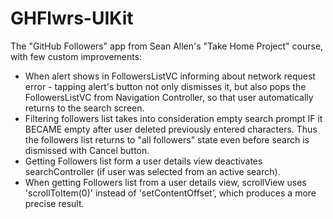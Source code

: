 # GHFlwrs-UIKit

The "GitHub Followers" app from Sean Allen's "Take Home Project" course, with few custom improvements:

- When alert shows in FollowersListVC informing about network request error - tapping alert's button not only dismisses it, but also pops the FollowersListVC from Navigation Controller, so that user automatically returns to the search screen.
- Filtering followers list takes into consideration empty search prompt IF it BECAME empty after user deleted previously entered characters. Thus the followers list returns to "all followers" state even before search is dismissed with Cancel button.
- Getting Followers list form a user details view deactivates searchController (if user was selected from an active search).
- When getting Followers list from a user details view, scrollView uses 'scrollToItem(0)' instead of 'setContentOffset', which produces a more precise result.